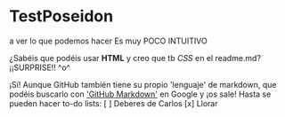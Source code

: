 # TestPoseidon
a ver lo que podemos hacer
Es muy POCO INTUITIVO


¿Sabéis que podéis usar <strong>HTML</strong> y creo que tb <em>CSS</em> en el readme.md? ¡¡SURPRISE!! ^o^

¡Sí! Aunque GitHub también tiene su propio 'lenguaje' de markdown, que podéis buscarlo con ['GitHub Markdown'](https://docs.github.com/es/github/writing-on-github/basic-writing-and-formatting-syntax) en Google y ¡os sale! Hasta se pueden hacer to-do lists:
[ ] Deberes de Carlos
[x] Llorar
